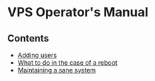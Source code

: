 VPS Operator's Manual
======================

## Contents

 - [Adding users](/blob/master/User_Adding.md)
 - [What to do in the case of a reboot](/blob/master/Reboot.md)
 - [Maintaining a sane system](/blob/master/Maintenance.md)

